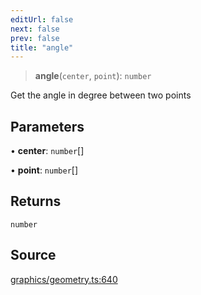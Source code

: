 ```yaml
---
editUrl: false
next: false
prev: false
title: "angle"
---
```


> **angle**(`center`, `point`): `number`

Get the angle in degree between two points

## Parameters

• **center**: `number`[]

• **point**: `number`[]

## Returns

`number`

## Source

[graphics/geometry.ts:640](https://github.com/dgmjs/dgmjs/blob/c296d113d513e412f08f9016159ca40d11e704cd/packages/core/src/graphics/geometry.ts#L640)
